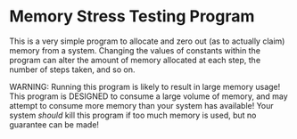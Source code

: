 # Memory Stress Testing Program

This is a very simple program to allocate and zero out (as to actually claim) memory from a system. Changing the values of constants within the program can alter the amount of memory allocated at each step, the number of steps taken, and so on.

WARNING: Running this program is likely to result in large memory usage! This program is DESIGNED to consume a large volume of memory, and may attempt to consume more memory than your system has available! Your system *should* kill this program if too much memory is used, but no guarantee can be made!
